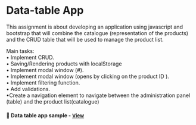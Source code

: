 
# Data-table App

This assignment is about developing an application using javascript and bootstrap that will combine the catalogue (representation of the products) and the CRUD table that will be used to manage the product list. 

Main tasks:
<br>• Implement CRUD.
<br>• Saving/Rendering products with localStorage
<br>• Implement modal window (#).
<br>• Implement modal window (opens by clicking on the product ID ).
<br>• Implement filtering function.
<br>• Add validations.
<br>•Create a navigation element to navigate between the administration panel (table) and the product list(catalogue)

<h4>🔹  Data table app sample - <a href="https://simonakom.github.io/data-table-app/admin.html" style="font-size:small;">View</a><h4>








